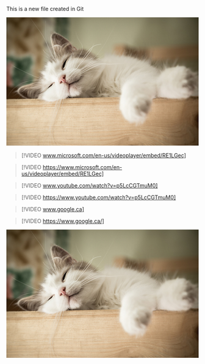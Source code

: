 This is a new file created in Git

![alt text](../cat1.jpg)

> [!VIDEO www.microsoft.com/en-us/videoplayer/embed/RE1LGec]

> [!VIDEO https://www.microsoft.com/en-us/videoplayer/embed/RE1LGec]

> [!VIDEO www.youtube.com/watch?v=p5LcCGTmuM0]

> [!VIDEO https://www.youtube.com/watch?v=p5LcCGTmuM0]

> [!VIDEO www.google.ca]

> [!VIDEO https://www.google.ca/]

![alt_text](/cat1.jpg)

